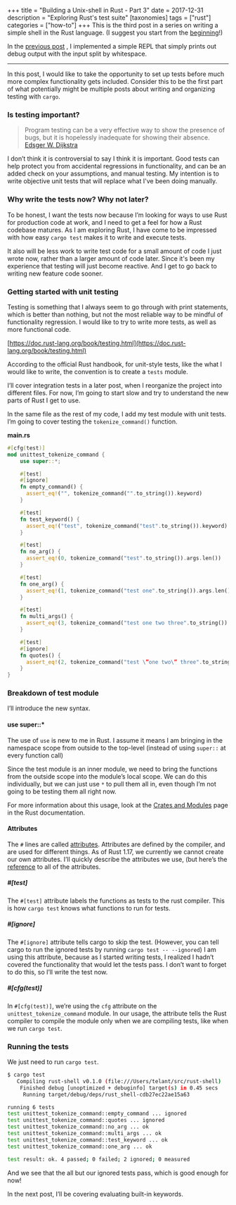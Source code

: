 +++
title = "Building a Unix-shell in Rust - Part 3"
date = 2017-12-31
description = "Exploring Rust's test suite"
[taxonomies]
tags = ["rust"]
categories = ["how-to"]
+++
This is the third post in a series on writing a simple shell in the Rust language. (I suggest you start from the [beginning](@/blog/2017-11-05-building-a-unix-shell-in-rust-part-1.md)!) 

In the [previous post](@/blog/2017-11-26-building-a-unix-shell-in-rust-part-2.md) , I implemented a simple REPL that simply prints out debug output with the input split by whitespace.

---
In this post, I would like to take the opportunity to set up tests before much more complex functionality gets included. Consider this to be the first part of what potentially might be multiple posts about writing and organizing testing with `cargo`.
### Is testing important?

> Program testing can be a very effective way to show the presence of bugs, but it is hopelessly inadequate for showing their absence. 
> [Edsger W. Dijkstra](https://en.wikiquote.org/wiki/Edsger_W._Dijkstra)

I don’t think it is controversial to say I think it is important. Good tests can help protect you from accidental regressions in functionality, and can be an added check on your assumptions, and manual testing. My intention is to write objective unit tests that will replace what I've been doing manually. 

### Why write the tests now? Why not later?
To be honest, I want the tests now because I’m looking for ways to use Rust for production code at work, and I need to get a feel for how a Rust codebase matures. As I am exploring Rust, I have come to be impressed with how easy `cargo test` makes it to write and execute tests.

It also will be less work to write test code for a small amount of code I just wrote now, rather than a larger amount of code later. Since it's been my experience that testing will just become reactive. And I get to go back to writing new feature code sooner.

### Getting started with unit testing
Testing is something that I always seem to go through with print statements, which is better than nothing, but not the most reliable way to be mindful of functionality regression. I would like to try to write more tests, as well as more functional code.

[https://doc.rust-lang.org/book/testing.html](https://doc.rust-lang.org/book/testing.html)

According to the official Rust handbook, for unit-style tests, like the what I would like to write, the convention is to create a `tests` module.

I’ll cover integration tests in a later post, when I reorganize the project into different files. For now, I’m going to start slow and try to understand the new parts of Rust I get to use.

In the same file as the rest of my code, I add my test module with unit tests. I’m going to cover testing the `tokenize_command()` function.

**main.rs**
```rust
#[cfg(test)]
mod unittest_tokenize_command {
    use super::*;

    #[test]
    #[ignore]
    fn empty_command() {
      assert_eq!("", tokenize_command("".to_string()).keyword)
    }

    #[test]
    fn test_keyword() {
      assert_eq!("test", tokenize_command("test".to_string()).keyword)
    }

    #[test]
    fn no_arg() {
      assert_eq!(0, tokenize_command("test".to_string()).args.len())
    }

    #[test]
    fn one_arg() {
      assert_eq!(1, tokenize_command("test one".to_string()).args.len())
    }

    #[test]
    fn multi_args() {
      assert_eq!(3, tokenize_command("test one two three".to_string()).args.len())
    }

    #[test]
    #[ignore]
    fn quotes() {
      assert_eq!(2, tokenize_command("test \”one two\” three".to_string()).args.len())
    }
}
```

### Breakdown of test module

I’ll introduce the new syntax.

#### use super::*
The use of `use` is new to me in Rust. I assume it means I am bringing in the namespace scope from outside to the top-level (instead of using `super::` at every function call) 

Since the test module is an inner module, we need to bring the functions from the outside scope into the module’s local scope. We can do this individually, but we can just use `*` to pull them all in, even though I’m not going to be testing them all right now.

For more information about this usage, look at the [Crates and Modules](https://doc.rust-lang.org/book/crates-and-modules.html#re-exporting-with-pub-use) page in the Rust documentation.

#### Attributes
The `#` lines are called [attributes](https://doc.rust-lang.org/book/attributes.html). Attributes are defined by the compiler, and are used for different things. As of Rust 1.17, we currently we cannot create our own attributes. I’ll quickly describe the attributes we use, (but here’s the [reference](https://doc.rust-lang.org/reference/attributes.html) to all of the attributes.

##### #[test]
The `#[test]` attribute labels the functions as tests to the rust compiler. This is how `cargo test` knows what functions to run for tests.

##### #[ignore]
The `#[ignore]` attribute tells cargo to skip the test. (However, you can tell cargo to run the ignored tests by running `cargo test -- --ignored`) I am using this attribute, because as I started writing tests, I realized I hadn’t covered the functionality that would let the tests pass. I don’t want to forget to do this, so I’ll write the test now.

##### #[cfg(test)]
In `#[cfg(test)]`, we’re using the `cfg` attribute on the `unittest_tokenize_command` module. In our usage, the attribute tells the Rust compiler to compile the module only when we are compiling tests, like when we run `cargo test`.

### Running the tests
We just need to run `cargo test`.

```sh
$ cargo test
   Compiling rust-shell v0.1.0 (file:///Users/telant/src/rust-shell)
    Finished debug [unoptimized + debuginfo] target(s) in 0.45 secs
     Running target/debug/deps/rust_shell-cdb27ec22ae15a63

running 6 tests
test unittest_tokenize_command::empty_command ... ignored
test unittest_tokenize_command::quotes ... ignored
test unittest_tokenize_command::no_arg ... ok
test unittest_tokenize_command::multi_args ... ok
test unittest_tokenize_command::test_keyword ... ok
test unittest_tokenize_command::one_arg ... ok

test result: ok. 4 passed; 0 failed; 2 ignored; 0 measured
```

And we see that the all but our ignored tests pass, which is good enough for now!

In the next post, I’ll be covering evaluating built-in keywords.
